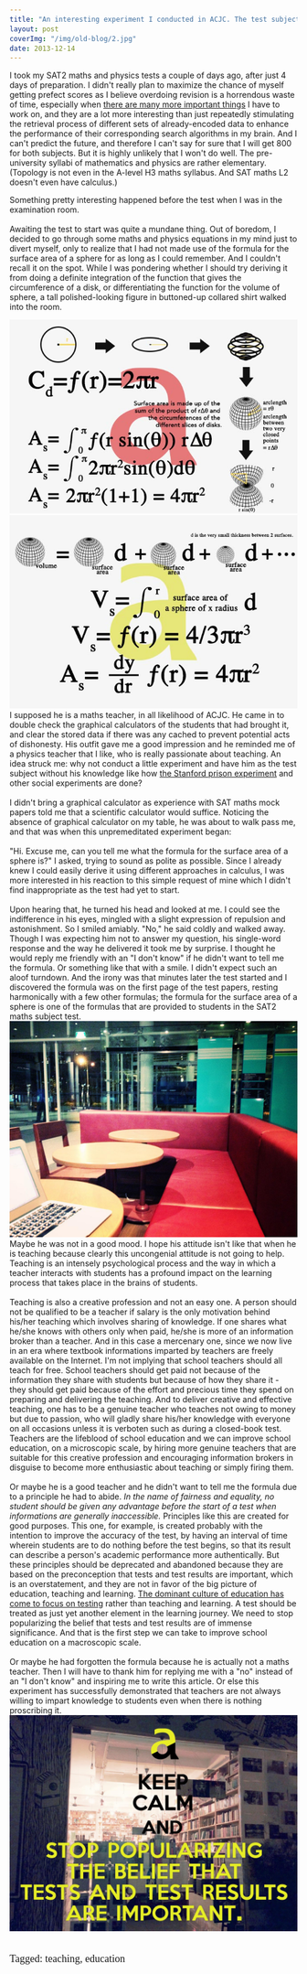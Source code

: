 ```yaml
---
title: "An interesting experiment I conducted in ACJC. The test subject was a teacher."
layout: post
coverImg: "/img/old-blog/2.jpg"
date: 2013-12-14
---
```


I took my SAT2 maths and physics tests a couple of days ago, after just 4 days of preparation. I didn't really plan to maximize the chance of myself getting prefect scores as I believe overdoing revision is a horrendous waste of time, especially when <a href="http://0.0ar.ch/article/i-have-to-be-more-productive">there are many more important things</a> I have to work on, and they are a lot more interesting than just repeatedly stimulating the retrieval process of different sets of already-encoded data to enhance the performance of their corresponding search algorithms in my brain. And I can't predict the future, and therefore I can't say for sure that I will get 800 for both subjects. But it is highly unlikely that I won't do well. The pre-university syllabi of mathematics and physics are rather elementary. (Topology is not even in the A-level H3 maths syllabus. And SAT maths L2 doesn't even have calculus.)

Something pretty interesting happened before the test when I was in the examination room.
<br><br>
Awaiting the test to start was quite a mundane thing. Out of boredom, I decided to go through some maths and physics equations in my mind just to divert myself, only to realize that I had not made use of the formula for the surface area of a sphere for as long as I could remember. And I couldn't recall it on the spot. While I was pondering whether I should try deriving it from doing a definite integration of the function that gives the circumference of a disk, or differentiating the function for the volume of sphere, a tall polished-looking figure in buttoned-up collared shirt walked into the room.

<div class="picture in">
<img src="/img/old-blog/getSS1.jpg">
</div>

<div class="picture in">
<img src="/img/old-blog/getSS2.jpg">
</div>
I supposed he is a maths teacher, in all likelihood of ACJC. He came in to double check the graphical calculators of the students that had brought it, and clear the stored data if there was any cached to prevent potential acts of dishonesty. His outfit gave me a good impression and he reminded me of a physics teacher that I like, who is really passionate about teaching. An idea struck me: why not conduct a little experiment and have him as the test subject without his knowledge like how <a href="http://en.wikipedia.org/wiki/Stanford_prison_experiment">the Stanford prison experiment</a> and other social experiments are done?
<br>
<br>
I didn't bring a graphical calculator as experience with SAT maths mock papers told me that a scientific calculator would suffice. Noticing the absence of graphical calculator on my table, he was about to walk pass me, and that was when this unpremeditated experiment began:
<br><br>
"Hi. Excuse me, can you tell me what the formula for the surface area of a sphere is?" I asked, trying to sound as polite as possible. Since I already knew I could easily derive it using different approaches in calculus, I was more interested in his reaction to this simple request of mine which I didn't find inappropriate as the test had yet to start.
<br><br>
Upon hearing that, he turned his head and looked at me. I could see the indifference in his eyes, mingled with a slight expression of repulsion and astonishment. So I smiled amiably. "No," he said coldly and walked away. Though I was expecting him not to answer my question, his single-word response and the way he delivered it took me by surprise. I thought he would reply me friendly with an "I don't know" if he didn't want to tell me the formula. Or something like that with a smile. I didn't expect such an aloof turndown. And the irony was that minutes later the test started and I discovered the formula was on the first page of the test papers, resting harmonically with a few other formulas; the formula for the surface area of a sphere is one of the formulas that are provided to students in the SAT2 maths subject test.

<div class="picture in">
<img src="/img/old-blog/onen.jpg">
</div>
Maybe he was not in a good mood. I hope his attitude isn't like that when he is teaching because clearly this uncongenial attitude is not going to help. Teaching is an intensely psychological process and the way in which a teacher interacts with students has a profound impact on the learning process that takes place in the brains of students.
<br><br>
Teaching is also a creative profession and not an easy one. A person should not be qualified to be a teacher if salary is the only motivation behind his/her teaching which involves sharing of knowledge. If one shares what he/she knows with others only when paid, he/she is more of an information broker than a teacher. And in this case a mercenary one, since we now live in an era where textbook informations imparted by teachers are freely available on the Internet. I'm not implying that school teachers should all teach for free. School teachers should get paid not because of the information they share with students but because of how they share it - they should get paid because of the effort and precious time they spend on preparing and delivering the teaching. And to deliver creative and effective teaching, one has to be a genuine teacher who teaches not owing to money but due to passion, who will gladly share his/her knowledge with everyone on all occasions unless it is verboten such as during a closed-book test. Teachers are the lifeblood of school education and we can improve school education, on a microscopic scale, by hiring more genuine teachers that are suitable for this creative profession and encouraging information brokers in disguise to become more enthusiastic about teaching or simply firing them.
<br><br>
Or maybe he is a good teacher and he didn't want to tell me the formula due to a principle he had to abide. <i>In the name of fairness and equality, no student should be given any advantage before the start of a test when informations are generally inaccessible. </i> Principles like this are created for good purposes. This one, for example, is created probably with the intention to improve the accuracy of the test, by having an interval of time wherein students are to do nothing before the test begins, so that its result can describe a person's academic performance more authentically. But these principles should be deprecated and abandoned because they are based on the preconception that tests and test results are important, which is an overstatement, and they are not in favor of the big picture of education, teaching and learning. <a href="http://www.ted.com/talks/ken_robinson_how_to_escape_education_s_death_valley.html">The dominant culture of education has come to focus on testing</a> rather than teaching and learning. A test should be treated as just yet another element in the learning journey. We need to stop popularizing the belief that tests and test results are of immense significance. And that is the first step we can take to improve school education on a macroscopic scale.
<br><br>
Or maybe he had forgotten the formula because he is actually not a maths teacher. Then I will have to thank him for replying me with a "no" instead of an "I don't know" and inspiring me to write this article. Or else this experiment has successfully demonstrated that teachers are not always willing to impart knowledge to students even when there is nothing proscribing it.

<div class="picture in">
<img src="/img/old-blog/glory.jpg">
</div>
<br>

<p style="font-size:18px; font-family: 'Times New Roman';">Tagged: teaching, education</p>
